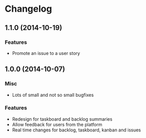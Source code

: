# Changelog #

## 1.1.0 (2014-10-19)

### Features
- Promote an issue to a user story


## 1.0.0 (2014-10-07)

### Misc
- Lots of small and not so small bugfixes

### Features
- Redesign for taskboard and backlog summaries
- Allow feedback for users from the platform
- Real time changes for backlog, taskboard, kanban and issues
